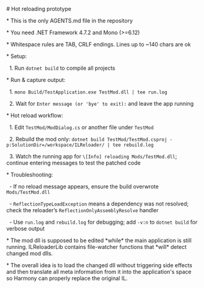 \# Hot reloading prototype

\* This is the only AGENTS.md file in the repository

\* You need .NET Framework 4.7.2 and Mono (>=6.12)

\* Whitespace rules are TAB, CRLF endings. Lines up to ~140 chars are ok

\* Setup:

&nbsp;	1. Run `dotnet build` to compile all projects

\* Run \& capture output:

&nbsp;	1. `mono Build/TestApplication.exe TestMod.dll | tee run.log`

&nbsp;	2. Wait for `Enter message (or 'bye' to exit):` and leave the app running

\* Hot reload workflow:

&nbsp;	1. Edit `TestMod/ModDialog.cs` or another file under `TestMod`

&nbsp;	2. Rebuild the mod only: `dotnet build TestMod/TestMod.csproj -p:SolutionDir=/workspace/ILReloader/ | tee rebuild.log`

&nbsp;	3. Watch the running app for `\[Info] reloading Mods/TestMod.dll`; continue entering messages to test the patched code

\* Troubleshooting:

&nbsp;	- If no reload message appears, ensure the build overwrote `Mods/TestMod.dll`

&nbsp;	- `ReflectionTypeLoadException` means a dependency was not resolved; check the reloader’s `ReflectionOnlyAssemblyResolve` handler

&nbsp;	- Use `run.log` and `rebuild.log` for debugging; add `-v:n` to `dotnet build` for verbose output

\* The mod dll is supposed to be edited \*while\* the main application is still running. ILReloaderLib contains file-watcher functions that \*will\* detect changed mod dlls.

\* The overall idea is to load the changed dll without triggering side effects and then translate all meta information from it into the application's space so Harmony can properly replace the original IL.



